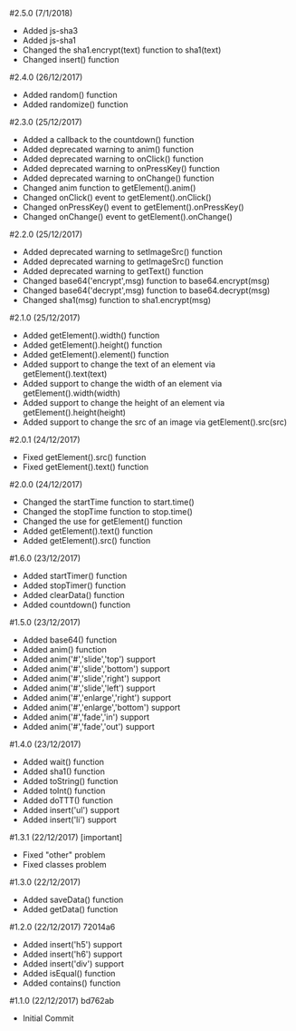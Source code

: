 
#2.5.0 (7/1/2018)

* Added js-sha3
* Added js-sha1
* Changed the sha1.encrypt(text) function to sha1(text)
* Changed insert() function

#2.4.0 (26/12/2017)

* Added random() function
* Added randomize() function

#2.3.0 (25/12/2017)

* Added a callback to the countdown() function
* Added deprecated warning to anim() function
* Added deprecated warning to onClick() function
* Added deprecated warning to onPressKey() function
* Added deprecated warning to onChange() function
* Changed anim function to getElement().anim()
* Changed onClick() event to getElement().onClick()
* Changed onPressKey() event to getElement().onPressKey()
* Changed onChange() event to getElement().onChange()

#2.2.0 (25/12/2017)

* Added deprecated warning to setImageSrc() function
* Added deprecated warning to getImageSrc() function
* Added deprecated warning to getText() function
* Changed base64('encrypt',msg) function to base64.encrypt(msg)
* Changed base64('decrypt',msg) function to base64.decrypt(msg)
* Changed sha1(msg) function to sha1.encrypt(msg)


#2.1.0 (25/12/2017)

* Added getElement().width() function
* Added getElement().height() function
* Added getElement().element() function
* Added support to change the text of an element via getElement().text(text)
* Added support to change the width of an element via getElement().width(width)
* Added support to change the height of an element via getElement().height(height)
* Added support to change the src of an image via getElement().src(src)


#2.0.1 (24/12/2017)

* Fixed getElement().src() function
* Fixed getElement().text() function


#2.0.0 (24/12/2017)

* Changed the startTime function to start.time()
* Changed the stopTime function to stop.time()
* Changed the use for getElement() function
* Added getElement().text() function
* Added getElement().src() function

#1.6.0 (23/12/2017)

* Added startTimer() function
* Added stopTimer() function
* Added clearData() function
* Added countdown() function

#1.5.0 (23/12/2017)

* Added base64() function
* Added anim() function
* Added anim('#','slide','top') support
* Added anim('#','slide','bottom') support
* Added anim('#','slide','right') support
* Added anim('#','slide','left') support
* Added anim('#','enlarge','right') support
* Added anim('#','enlarge','bottom') support
* Added anim('#','fade','in') support
* Added anim('#','fade','out') support


#1.4.0 (23/12/2017)

* Added wait() function
* Added sha1() function
* Added toString() function
* Added toInt() function
* Added doTTT() function
* Added insert('ul') support
* Added insert('li') support

#1.3.1 (22/12/2017) [important]

* Fixed "other" problem
* Fixed classes problem

#1.3.0 (22/12/2017)

* Added saveData() function
* Added getData() function

#1.2.0 (22/12/2017) 72014a6

* Added insert('h5') support
* Added insert('h6') support
* Added insert('div') support
* Added isEqual() function
* Added contains() function

#1.1.0 (22/12/2017) bd762ab

* Initial Commit
